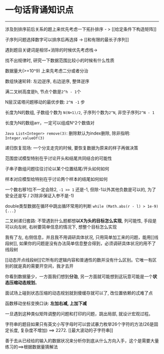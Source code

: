 # 一句话背诵知识点

---
涉及到排序前后关系的题上来优先考虑一下拓扑排序 - > [[给定条件下构造矩阵]]

子序列问题选择数字可以排序后再选择 -> [[和有限的最长子序列]]

遇到题目关键词是相邻+消除的时候优先考虑栈->

找不出规律时, 研究一下数据范围比较小的时候有什么性质

数据量大(>=10^9) 上来先考虑二分或者分治

数组快速轮转: 左边逆序, 右边逆序, 整体逆序

满二叉树高度是h, 节点个数是`2^h - 1`个

N层汉诺塔问题移动的最优步数: `2^N -1` 步

长度为N的数组, 子数组个数为 `N(N+1)/2`, 子序列个数为`2^N`, 非空子序列`2^N - 1`

长度为N的数组arr，一定可以组成N^2个数值对

`Java List<Integer> remove(3)`: 删除默认为index删除, 除非指明: `Integer.valueOf(3)`

递归恢复现场: 一个分支走完的时候, 要恢复数据为原来的样子再做决策

范围尝试模型特别在乎讨论开头和结尾共同结合的可能性

子串子数组问题往往讨论以某个位置结尾/开头如何如何

样本对应模型给特别在乎讨论两个样本的结尾如何如何

一个数右移1位不一定会除2, `-1 >> 1` 还是-1, 但除-1以外其他负数是可以的, 为了安全还是写 / 2(除非保证入参不是-1)

double类型数据在循环中跳出循环常用的判断 `while (Math.abs(r - l) > 1e-9) {...}`

二叉树递归套路: 不管遇到什么题都想**以X为头的目标怎么实现**, 列可能性, 手段是可以向左树, 右树要简单信息的情况下, 想整个目标怎么实现

我有了左, 右侧信息，并且我不用调研具体状况, 只用简单加工来的问题，能用[[线段树]], 如果你的问题是没有办法简单信息整合得到，必须调研具体状况的用不了线段树

[[动态开点线段树]]它所有的逻辑内容和普通性的数并没有什么区别。它唯一有区别的就是真的需要开空间，我才去开

你看到数据量少，一方面我们想到**分治**, 另一方面就可能想到这玩意可能是一个**状态压缩动态规划**。

面试场上碰到状态压缩的动态规划就到傻缓存就可以了, 改位置依赖的忒难了点

函数移动坐标变换口诀: **左加右减, 上加下减**

一旦遇到这种类似矩阵调整的问题和打印的问题，跳出局部, 就设计宏观过程。

字符串的题目如果只有英文小写字母时可以尝试暴力枚举26个字符的方法(26是固定长度, 复杂度不增加) ==> 2272. [[最大波动的子字符串]]


善于去从已经给的输入的数据状况来分析你到底从什么方向入手，这个是需要大量练习的==>根据数据量猜解法



